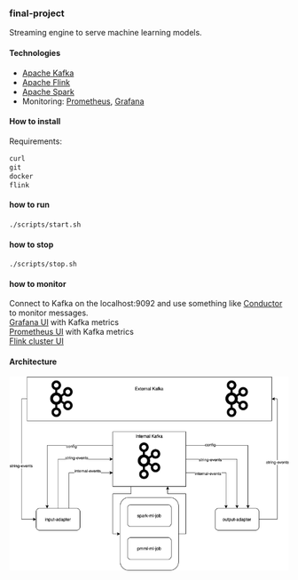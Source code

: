 
### final-project

Streaming engine to serve machine learning models.

#### Technologies

- [Apache Kafka](https://kafka.apache.org)
- [Apache Flink](https://flink.apache.org)
- [Apache Spark](https://spark.apache.org)
- Monitoring: [Prometheus](https://prometheus.io), [Grafana](https://grafana.com)

#### How to install
Requirements:
```
curl
git
docker
flink
```

#### how to run
```
./scripts/start.sh
```

#### how to stop
```
./scripts/stop.sh
```

#### how to monitor
Connect to Kafka on the localhost:9092 and use something like [Conductor](https://www.conduktor.io) to monitor messages.  
[Grafana UI](https://localhost:3000) with Kafka metrics  
[Prometheus UI](https://localhost:9090) with Kafka metrics  
[Flink cluster UI](https://localhost:8081)  

#### Architecture
![Architecture](https://github.com/axreldable/otus_data_engineer_2019_11_starikov/blob/master/final-project/images/otus-ml-streaming-system.png)
